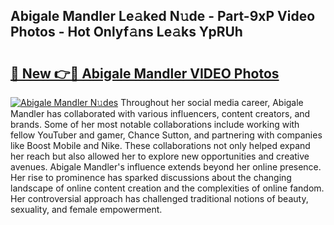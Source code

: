 ## Abigale Mandler Le𝚊ked N𝚞de - Part-9xP Video Photos - Hot Onlyf𝚊ns Le𝚊ks YpRUh

# <h2><a href="http://ab36817.deff.icu/?id=Abigale+Mandler">🔗 New 👉🔴 Abigale Mandler VIDEO Photos</a></h2>

[![Abigale Mandler N𝚞des](https://i.imgur.com/rIISA9y.gif)](http://ab36817.deff.icu/?id=Abigale+Mandler)
Throughout her social media career, Abigale Mandler has collaborated with various influencers, content creators, and brands. Some of her most notable collaborations include working with fellow YouTuber and gamer, Chance Sutton, and partnering with companies like Boost Mobile and Nike. These collaborations not only helped expand her reach but also allowed her to explore new opportunities and creative avenues. Abigale Mandler's influence extends beyond her online presence. Her rise to prominence has sparked discussions about the changing landscape of online content creation and the complexities of online fandom. Her controversial approach has challenged traditional notions of beauty, sexuality, and female empowerment.
